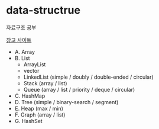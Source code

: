 # data-structrue
자료구조 공부

[참고 사이트](https://glory-day.tistory.com/114)

- A. Array
- B. List
    - ArrayList
    - vector
    - LinkedList (simple / doubly / double-ended / circular)
    - Stack (array / list)
    - Queue (array / list / priority / deque / circular)
- C. HashMap
- D. Tree (simple / binary-search / segment)
- E. Heap (max / min)
- F. Graph (array / list)
- G. HashSet
